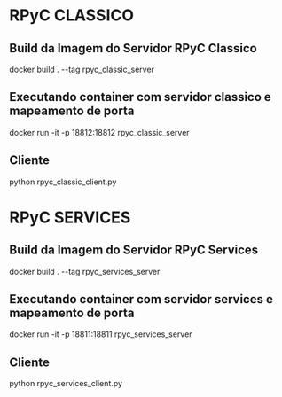 # RPyC CLASSICO

## Build da Imagem do Servidor RPyC Classico 
docker build . --tag rpyc_classic_server

## Executando container com servidor classico e mapeamento de porta
docker run -it -p 18812:18812 rpyc_classic_server

## Cliente
python rpyc_classic_client.py

# RPyC SERVICES

## Build da Imagem do Servidor RPyC Services
docker build . --tag rpyc_services_server

## Executando container com servidor services e mapeamento de porta
docker run -it -p 18811:18811 rpyc_services_server

## Cliente
python rpyc_services_client.py


